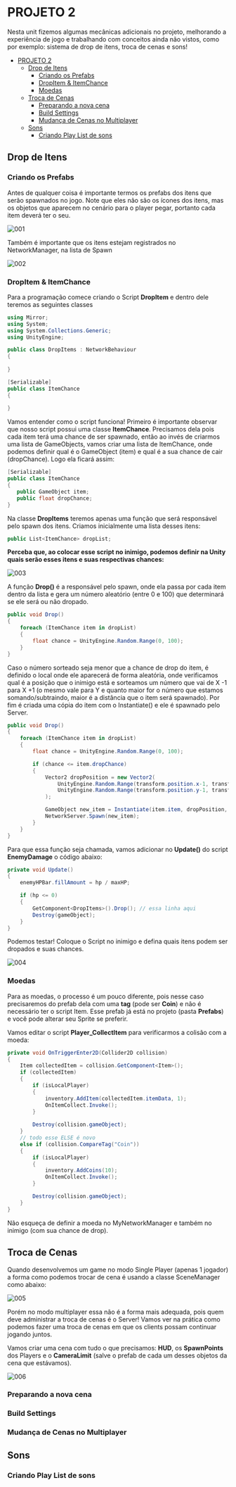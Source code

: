 # PROJETO 2

Nesta unit fizemos algumas mecânicas adicionais no projeto, melhorando a experiência de jogo e trabalhando com conceitos ainda não vistos, como por exemplo: sistema de drop de itens, troca de cenas e sons!

- [PROJETO 2](#projeto-2)
  - [Drop de Itens](#drop-de-itens)
    - [Criando os Prefabs](#criando-os-prefabs)
    - [DropItem \& ItemChance](#dropitem--itemchance)
    - [Moedas](#moedas)
  - [Troca de Cenas](#troca-de-cenas)
    - [Preparando a nova cena](#preparando-a-nova-cena)
    - [Build Settings](#build-settings)
    - [Mudança de Cenas no Multiplayer](#mudança-de-cenas-no-multiplayer)
  - [Sons](#sons)
    - [Criando Play List de sons](#criando-play-list-de-sons)

## Drop de Itens

### Criando os Prefabs
Antes de qualquer coisa é importante termos os prefabs dos itens que serão spawnados no jogo. Note que eles não são os ícones dos itens, mas os objetos que aparecem no cenário para o player pegar, portanto cada item deverá ter o seu.

![001](Screenshots/001.png)

Também é importante que os itens estejam registrados no NetworkManager, na lista de Spawn

![002](Screenshots/002.png)

### DropItem & ItemChance
Para a programação comece criando o Script **DropItem** e dentro dele teremos as seguintes classes

```cs
using Mirror;
using System;
using System.Collections.Generic;
using UnityEngine;

public class DropItems : NetworkBehaviour
{
   
}

[Serializable]
public class ItemChance
{
    
}
```

Vamos entender como o script funciona! Primeiro é importante observar que nosso script possui uma classe **ItemChance**. Precisamos dela pois cada item terá uma chance de ser spawnado, então ao invés de criarmos uma lista de GameObjects, vamos criar uma lista de ItemChance, onde podemos definir qual é o GameObject (item) e qual é a sua chance de cair (dropChance). Logo ela ficará assim:

```cs
[Serializable]
public class ItemChance
{
   public GameObject item;
   public float dropChance;
}
```

Na classe **DropItems** teremos apenas uma função que será responsável pelo spawn dos itens. Criamos inicialmente uma lista desses itens:

```cs
public List<ItemChance> dropList;
```

**Perceba que, ao colocar esse script no inimigo, podemos definir na Unity quais serão esses itens e suas respectivas chances:**

![003](Screenshots/003.png)

A função **Drop()** é a responsável pelo spawn, onde ela passa por cada item dentro da lista e gera um número aleatório (entre 0 e 100) que determinará se ele será ou não dropado.

```cs
public void Drop()
{
    foreach (ItemChance item in dropList)
    {
        float chance = UnityEngine.Random.Range(0, 100);
    }
}
```

Caso o número sorteado seja menor que a chance de drop do item, é definido o local onde ele aparecerá de forma aleatória, onde verificamos qual é a posição que o inimigo está e sorteamos um número que vai de X -1 para X +1 (o mesmo vale para Y e quanto maior for o número que estamos somando/subtraindo, maior é a distância que o item será spawnado). Por fim é criada uma cópia do item com o Instantiate() e ele é spawnado pelo Server.

```cs
public void Drop()
{
    foreach (ItemChance item in dropList)
    {
        float chance = UnityEngine.Random.Range(0, 100);

        if (chance <= item.dropChance)
        {
            Vector2 dropPosition = new Vector2(
                UnityEngine.Random.Range(transform.position.x-1, transform.position.x+1),
                UnityEngine.Random.Range(transform.position.y-1, transform.position.y+1)
            );  

            GameObject new_item = Instantiate(item.item, dropPosition, transform.rotation);
            NetworkServer.Spawn(new_item);
        }
    }
}
```

Para que essa função seja chamada, vamos adicionar no **Update()** do script **EnemyDamage** o código abaixo:

```cs
private void Update()
{
    enemyHPBar.fillAmount = hp / maxHP;

    if (hp <= 0)
    {
        GetComponent<DropItems>().Drop(); // essa linha aqui
        Destroy(gameObject);
    }
}
```

Podemos testar! Coloque o Script no inimigo e defina quais itens podem ser dropados e suas chances.

![004](Screenshots/004.gif)

### Moedas

Para as moedas, o processo é um pouco diferente, pois nesse caso precisaremos do prefab dela com uma **tag** (pode ser **Coin**) e não é necessário ter o script Item. Esse prefab já está no projeto (pasta **Prefabs**) e você pode alterar seu Sprite se preferir.

Vamos editar o script **Player_CollectItem** para verificarmos a colisão com a moeda:

```cs
private void OnTriggerEnter2D(Collider2D collision)
{
    Item collectedItem = collision.GetComponent<Item>();
    if (collectedItem)
    {
        if (isLocalPlayer)
        {
            inventory.AddItem(collectedItem.itemData, 1);
            OnItemCollect.Invoke();
        }
        
        Destroy(collision.gameObject);
    }
    // todo esse ELSE é novo
    else if (collision.CompareTag("Coin"))
    {
        if (isLocalPlayer)
        {
            inventory.AddCoins(10);
            OnItemCollect.Invoke();
        }

        Destroy(collision.gameObject);
    }
}
```

Não esqueça de definir a moeda no MyNetworkManager e também no inimigo (com sua chance de drop).

## Troca de Cenas
Quando desenvolvemos um game no modo Single Player (apenas 1 jogador) a forma como podemos trocar de cena é usando a classe SceneManager como abaixo:

![005](Screenshots/005.png)

Porém no modo multiplayer essa não é a forma mais adequada, pois quem deve administrar a troca de cenas é o Server! Vamos ver na prática como podemos fazer uma troca de cenas em que os clients possam continuar jogando juntos.

Vamos criar uma cena com tudo o que precisamos: **HUD**, os **SpawnPoints** dos Players e o **CameraLimit** (salve o prefab de cada um desses objetos da cena que estávamos).

![006](Screenshots/006.png)

### Preparando a nova cena

### Build Settings

### Mudança de Cenas no Multiplayer

## Sons

### Criando Play List de sons